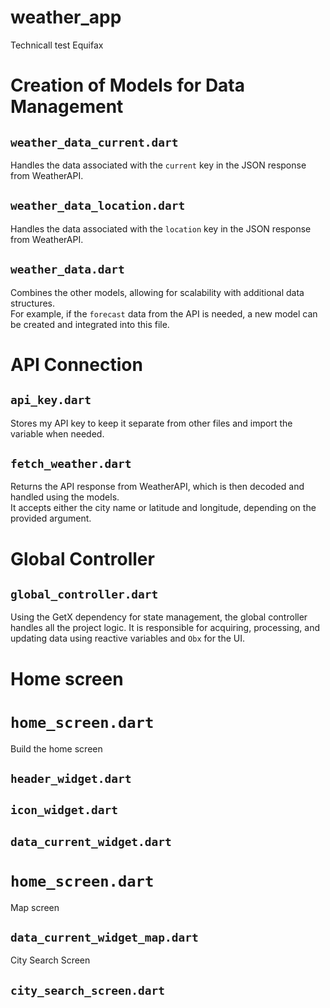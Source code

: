 # weather_app

Technicall test Equifax


# Creation of Models for Data Management  

## `weather_data_current.dart`  

Handles the data associated with the `current` key in the JSON response from WeatherAPI.  

## `weather_data_location.dart`  

Handles the data associated with the `location` key in the JSON response from WeatherAPI.  

## `weather_data.dart`  

Combines the other models, allowing for scalability with additional data structures.  
For example, if the `forecast` data from the API is needed, a new model can be created and integrated into this file.

# API Connection  

## `api_key.dart`  

Stores my API key to keep it separate from other files and import the variable when needed.  

## `fetch_weather.dart`  

Returns the API response from WeatherAPI, which is then decoded and handled using the models.  
It accepts either the city name or latitude and longitude, depending on the provided argument.

# Global Controller

## `global_controller.dart`

Using the GetX dependency for state management, the global controller handles all the project logic. It is responsible for acquiring, processing, and updating data using reactive variables and `Obx` for the UI.

# Home screen

# `home_screen.dart`

Build the home screen

## `header_widget.dart`
## `icon_widget.dart`
## `data_current_widget.dart`

# `home_screen.dart`

Map screen

## `data_current_widget_map.dart`

City Search Screen

## `city_search_screen.dart`



